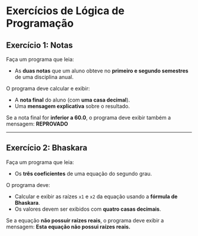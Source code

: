 # Exercícios de Lógica de Programação

## Exercício 1: Notas

Faça um programa que leia:
- As **duas notas** que um aluno obteve no **primeiro e segundo semestres** de uma disciplina anual.

O programa deve calcular e exibir:
- A **nota final** do aluno (com **uma casa decimal**).
- Uma **mensagem explicativa** sobre o resultado.

Se a nota final for **inferior a 60.0**, o programa deve exibir também a mensagem:
**REPROVADO**

---

## Exercício 2: Bhaskara

Faça um programa que leia:
- Os **três coeficientes** de uma equação do segundo grau.

O programa deve:
- Calcular e exibir as raízes `x1` e `x2` da equação usando a **fórmula de Bhaskara**.
- Os valores devem ser exibidos com **quatro casas decimais**.

Se a equação **não possuir raízes reais**, o programa deve exibir a mensagem:
**Esta equação não possui raízes reais.**